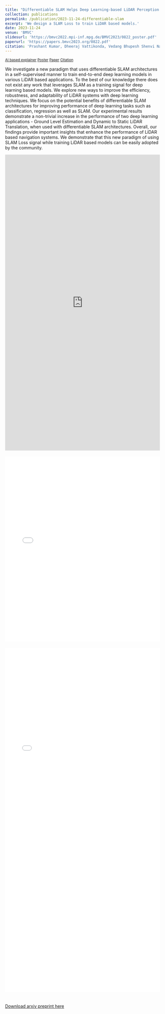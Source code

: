 ```yaml
---
title: "Differentiable SLAM Helps Deep Learning-based LiDAR Perception Tasks"
collection: publications
permalink: /publication/2023-11-24-differentiable-slam
excerpt: 'We design a SLAM Loss to train LiDAR based models.'
date: 2023-11-24
venue: 'BMVC'
slidesurl: 'https://bmvc2022.mpi-inf.mpg.de/BMVC2023/0822_poster.pdf'
paperurl: 'https://papers.bmvc2023.org/0822.pdf'
citation: 'Prashant Kumar, Dheeraj Vattikonda, Vedang Bhupesh Shenvi Nadkarni, Erqun Dong, and Sabyasachi Sahoo, “Differentiable SLAM helps deep learning-based lidar perception tasks” in <i>34th British Machine Vision Conference (BMVC)</i>, Aberdeen, UK, BMVA Press, 2023, p. 822'
---
```


<sub>[AI based explainer](#ai-summary) [Poster](#poster) [Paper](#paper) [Citation](#rec-citation)</sub>

<p style="font-size: 14px; line-spacing: 1.2;">
We investigate a new paradigm that uses differentiable SLAM architectures in a self-supervised manner to train end-to-end deep learning models in various LiDAR based applications. To the best of our knowledge there does not exist any work that leverages SLAM as a training signal for deep learning based models. We explore new ways to improve the efficiency, robustness, and adaptability of LiDAR systems with deep learning techniques. We focus on the potential benefits of differentiable SLAM architectures for improving performance of deep learning tasks such as classification, regression as well as SLAM. Our experimental results demonstrate a non-trivial increase in the performance of two deep learning applications - Ground Level Estimation and Dynamic to Static LiDAR Translation, when used with differentiable SLAM architectures. Overall, our findings provide important insights that enhance the performance of LiDAR based navigation systems. We demonstrate that this new paradigm of using SLAM Loss signal while training LiDAR based models can be easily adopted by the community.
</p>

<div style="margin-bottom: -220px;" id='ai-summary'>
    <iframe src="https://bytez.com/docs/arxiv/2309.09206/paper" frameborder="0" height="1200px" style="transform: scale(0.8); transform-origin: 0 0; width: 125%; height: 1200px;">
        Looks like your browser does not support Bytez.ai's html embedding. Visit <a href="https://bytez.com/docs/arxiv/2309.09206/paper">https://bytez.com/docs/arxiv/2309.09206/paper</a> for an AI based explainer of this paper.
    </iframe>
</div>

<div style="margin-bottom: 20px;" id='paper'>
    <iframe src="{{ page.paperurl }}" frameborder="0" width="100%" height="600px">
        Your browser does not support iframes. Please download the PDF to view it: 
        <a href="{{ page.paperurl }}">Download PDF</a>
    </iframe>
</div>

<div style="margin-bottom: -100px;" id='poster'>
    <iframe src="{{ page.slidesurl }}" frameborder="0" width="100%" height="1270px" style="transform: scale(0.9); transform-origin: 0 0; width: 111%; height: 1240px;">
        Your browser does not support iframes. Please download the PDF to view it: 
        <a href="{{ page.slidesurl}}">Download PDF</a>
    </iframe>
</div>

[Download arxiv preprint here](https://arxiv.org/abs/2309.09206)

<div id='rec-citation'></div>